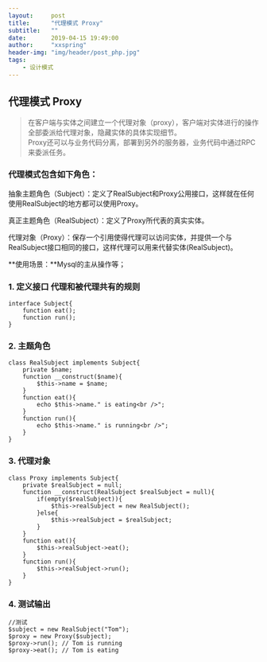 ```yaml
---
layout:     post
title:      "代理模式 Proxy"
subtitle:   ""
date:       2019-04-15 19:49:00
author:     "xxspring"
header-img: "img/header/post_php.jpg"
tags:
    - 设计模式
---
```


## 代理模式 Proxy

> 在客户端与实体之间建立一个代理对象（proxy），客户端对实体进行的操作全部委派给代理对象，隐藏实体的具体实现细节。  
> Proxy还可以与业务代码分离，部署到另外的服务器，业务代码中通过RPC来委派任务。  

### 代理模式包含如下角色：

抽象主题角色（Subject）：定义了RealSubject和Proxy公用接口，这样就在任何使用RealSubject的地方都可以使用Proxy。

真正主题角色（RealSubject）：定义了Proxy所代表的真实实体。

代理对象（Proxy）：保存一个引用使得代理可以访问实体，并提供一个与RealSubject接口相同的接口，这样代理可以用来代替实体(RealSubject)。  


**使用场景：**Mysql的主从操作等；

### 1. 定义接口 代理和被代理共有的规则

```
interface Subject{
    function eat();
    function run();
}
```

### 2. 主题角色

```
class RealSubject implements Subject{
    private $name;
    function __construct($name){
        $this->name = $name;
    }
    function eat(){
        echo $this->name." is eating<br />";
    }
    function run(){
        echo $this->name." is running<br />";
    }
}
```

### 3. 代理对象

```
class Proxy implements Subject{
    private $realSubject = null;
    function __construct(RealSubject $realSubject = null){
        if(empty($realSubject)){
            $this->realSubject = new RealSubject();
        }else{
            $this->realSubject = $realSubject;
        }
    }
    function eat(){
        $this->realSubject->eat();
    }
    function run(){
        $this->realSubject->run();
    }
}
```

### 4. 测试输出

```
//测试
$subject = new RealSubject("Tom");
$proxy = new Proxy($subject);
$proxy->run(); // Tom is running
$proxy->eat(); // Tom is eating
```
